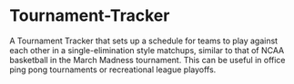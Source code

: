 # Tournament-Tracker
A Tournament Tracker that sets up a schedule for teams to play against each other in a single-elimination style matchups, similar to that of NCAA basketball in the March Madness tournament. This can be useful in office ping pong tournaments or recreational league playoffs.
